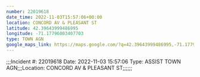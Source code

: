 ```yaml
---
number: 22019618
date_time: 2022-11-03T15:57:06+00:00
location: CONCORD AV & PLEASANT ST
latitude: 42.39643999486995
longitude: -71.17796003407703
type: TOWN AGN
google_maps_link: https://maps.google.com/?q=42.39643999486995,-71.17796003407703
---
```


;;;Incident #: 22019618  Date: 2022-11-03 15:57:06   Type: ASSIST TOWN AGN;;;Location: CONCORD AV & PLEASANT ST;;;;;;
